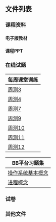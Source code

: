 ## 文件列表

### 课程资料
#### 电子版教材


#### 课程PPT


### 在线试题
|每周课堂训练|
|-|
|[周测3](resource/周测3.md)|
|[周测4](resource/周测4.md)|
|[周测7](resource/周测7.md)|
|[周测9](resource/周测9.md)|
|[周测10](resource/周测10.md)|
|[周测11](resource/周测11.md)|
|[周测12](resource/周测12.md)|

|BB平台习题集|
|-|
|[操作系统基本概念](resource/操作系统基本概念.md)|
|[进程概念](resource/进程概念.md)|


### 试卷

### 其他文件